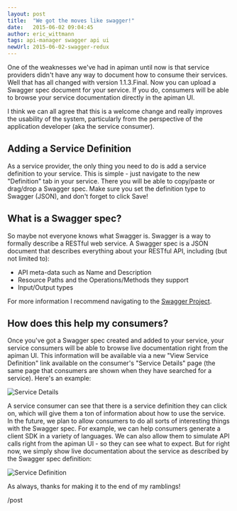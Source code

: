```yaml
---
layout: post
title:  "We got the moves like swagger!"
date:   2015-06-02 09:04:45
author: eric_wittmann
tags: api-manager swagger api ui
newUrl: 2015-06-02-swagger-redux
---
```


One of the weaknesses we've had in apiman until now is that service providers didn't have
any way to document how to consume their services.  Well that has all changed with version
1.1.3.Final.  Now you can upload a Swagger spec document for your service.  If you do,
consumers will be able to browse your service documentation directly in the apiman UI.

I think we can all agree that this is a welcome change and really improves the usability
of the system, particularly from the perspective of the application developer (aka the
service consumer).

<!--more-->

## Adding a Service Definition
As a service provider, the only thing you need to do is add a service definition to your
service.  This is simple - just navigate to the new "Definition" tab in your service.
There you will be able to copy/paste or drag/drop a Swagger spec.  Make sure you set the
definition type to Swagger (JSON), and don't forget to click Save!

## What is a Swagger spec?
So maybe not everyone knows what Swagger is.  Swagger is a way to formally describe a
RESTful web service.  A Swagger spec is a JSON document that describes everything
about your RESTful API, including (but not limited to):

* API meta-data such as Name and Description
* Resource Paths and the Operations/Methods they support
* Input/Output types

For more information I recommend navigating to the [Swagger Project](https://swagger.io/).

## How does this help my consumers?
Once you've got a Swagger spec created and added to your service, your service
consumers will be able to browse live documentation right from the apiman UI.  This
information will be available via a new "View Service Definition" link available on
the consumer's "Service Details" page (the same page that consumers are shown when
they have searched for a service).  Here's an example:

![Service Details](/blog/images/2015-06-02/api-details.png)

A service consumer can see that there is a service definition they can click on, which
will give them a ton of information about how to use the service.  In the future, we
plan to allow consumers to do all sorts of interesting things with the Swagger spec.
For example, we can help consumers generate a client SDK in a variety of languages.
We can also allow them to simulate API calls right from the apiman UI - so they can
see what to expect.  But for right now, we simply show live documentation about the
service as described by the Swagger spec definition:


![Service Definition](/blog/images/2015-06-02/api-definition.png)


As always, thanks for making it to the end of my ramblings!

/post
